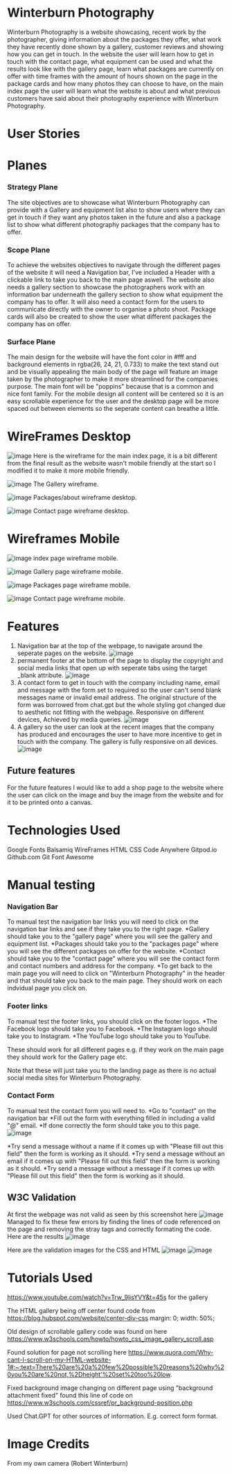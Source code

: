 # Winterburn Photography

Winterburn Photography is a website showcasing, recent work by the photographer, giving information about the packages they offer, what work they have recently done shown by a gallery, customer reviews and showing how you can get in touch. In the website the user will learn how to get in touch with the contact page, what equipment can be used and what the results look like with the gallery page, learn what packages are currently on offer with time frames with the amount of hours shown on the page in the package cards and how many photos they can choose to have, on the main index page the user will learn what the website is about and what previous customers have said about their photography experience with Winterburn Photography.

# User Stories


# Planes
### Strategy Plane
The site objectives are to showcase what Winterburn Photography can provide with a Gallery and equipment list also to show users where they can get in touch if they want any photos taken in the future and also a package list to show what different photography packages that the company has to offer. 

### Scope Plane 
To achieve the websites objectives to navigate through the different pages of the website it will need a Navigation bar, I've included a Header with a clickable link to take you back to the main page aswell. The website also needs a gallery section to showcase the photographers work with an information bar underneath the gallery section to show what equipment the company has to offer. It will also need a contact form for the users to communicate directly with the owner to organise a photo shoot. Package cards will also be created to show the user what different packages the company has on offer.

### Surface Plane 
The main design for the website will have the font color in #fff and background elements in rgba(26, 24, 21, 0.733) to make the text stand out and be visually appealing the main body of the page will feature an image taken by the photographer to make it more streamlined for the companies purpose. The main font will be "poppins" because that is a common and nice font family. For the mobile design all content will be centered so it is an easy scrollable experience for the user and the desktop page will be more spaced out between elements so the seperate content can breathe a little. 


 # WireFrames Desktop
   ![image](documents/index-wireframe.png "index wireframe desktop")
    Here is the wireframe for the main index page, it is a bit different from the final result as the website wasn't mobile friendly at the start so I modified it to make it more mobile friendly. 

   ![image](documents/gallery-wireframe.png "gallery wireframe desktop")
    The Gallery wireframe.

   ![image](documents/about-wireframe.png "packages wireframe desktop")
    Packages/about wireframe desktop.

   ![image](documents/contact-wireframe.png "contact page wireframe desktop")
    Contact page wireframe desktop. 

# Wireframes Mobile
![image](documents/index-mobile-wireframe.png "index page wireframe mobile")
index page wireframe mobile.

![image](documents/gallery-mobile-wireframe.png "gallery page wireframe mobile")
Gallery page wireframe mobile.

![image](documents/mobile-packages-wireframe.png "packages page wireframe mobile")
Packages page wireframe mobile.

![image](documents/contact-mobile-wireframe.png "contact page wireframe mobile")
Contact page wireframe mobile.

# Features 

1. Navigation bar at the top of the webpage, to navigate around the seperate pages on the website.
   ![image](documents/nav-bar.jpg "navigation bar")
2. permanent footer at the bottom of the page to display the copyright and social media links that open up with seperate tabs using the target \_blank attribute.
   ![image](documents/footer.jpg "footer")
3. A contact form to get in touch with the company including name, email and message with the form set to required so the user can't send blank messages name or invalid email address. The original structure of the form was borrowed from chat.gpt but the whole styling got changed due to aesthetic not fitting with the webpage. Responsive on different devices, Achieved by media queries.
   ![image](documents/form.jpg "form")
4. A gallery so the user can look at the recent images that the company has produced and encourages the user to have more incentive to get in touch with the company. The gallery is fully responsive on all devices.
   ![image](documents/gallery.jpg "gallery")

## Future features
 For the future features I would like to add a shop page to the website where the user can click on the image and buy the image from the website and for it to be printed onto a canvas.

# Technologies Used 
Google Fonts
Balsamiq WireFrames
HTML 
CSS
Code Anywhere 
Gitpod.io
Github.com
Git
Font Awesome




# Manual testing 

### Navigation Bar
To manual test the navigation bar links you will need to click on the navigation bar links and see if they take you to the right page.
*Gallery should take you to the "gallery page" where you will see the gallery and equipment list.
*Packages should take you to the "packages page" where you will see the different packages on offer for the website.
*Contact should take you to the "contact page" where you will see the contact form and contact numbers and address for the company.
*To get back to the main page you will need to click on "Winterburn Photography" in the header and that should take you back to the main page. 
They should work on each indvidual page you click on.

### Footer links 
To manual test the footer links, you should click on the footer logos.
*The Facebook logo should take you to Facebook.
*The Instagram logo should take you to Instagram.
*The YouTube logo should take you to YouTube.

These should work for all different pages e.g. if they work on the main page they should work for the Gallery page etc.

Note that these will just take you to the landing page as there is no actual social media sites for Winterburn Photography.

### Contact Form
To manual test the contact form you will need to. 
*Go to "contact" on the navigation bar
*Fill out the form with everything filled in including a valid "@" email.
*If done correctly the form should take you to this page. 
![image](documents/form-submission.png "form submission message")

 *Try send a message without a name if it comes up with "Please fill out this field" then the form is working as it should.
  *Try send a message without an email if it comes up with "Please fill out this field" then the form is working as it should.
  *Try send a message without a message if it comes up with "Please fill out this field" then the form is working as it should.

## W3C Validation 
At first the webpage was not valid as seen by this screenshot here ![image](documents/errors-validation.png "errors validation")
Managed to fix these few errors by finding the lines of code referenced on the page and removing the stray tags and correctly formating the code. Here are the results ![image](documents/fixed-bugs.png "valid html")

Here are the validation images for the CSS and HTML ![image](documents/valid-css-html.png "valid css and html")
![image](documents/valid-css.png "valid css")







# Tutorials Used
https://www.youtube.com/watch?v=Trw_9lisYVY&t=45s for the gallery

The HTML gallery being off center found code from https://blog.hubspot.com/website/center-div-css
margin: 0;
width: 50%;

Old design of scrollable gallery code was found on here https://www.w3schools.com/howto/howto_css_image_gallery_scroll.asp

Found solution for page not scrolling here https://www.quora.com/Why-cant-I-scroll-on-my-HTML-website-1#:~:text=There%20are%20a%20few%20possible%20reasons%20why%20you%20are%20not,%2Dheight'%20set%20too%20low.


Fixed background image changing on different page using "background attachment fixed" found this line of code on
https://www.w3schools.com/cssref/pr_background-position.php

Used Chat.GPT for other sources of information. E.g. correct form format.

# Image Credits
From my own camera (Robert Winterburn)









    
